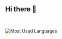 ## Hi there 👋

<br/>  

![Most Used Languages](https://github-readme-stats.vercel.app/api/top-langs/?username=jinhongzhu0217&theme=dark&layout=compact&cache_seconds=30)

